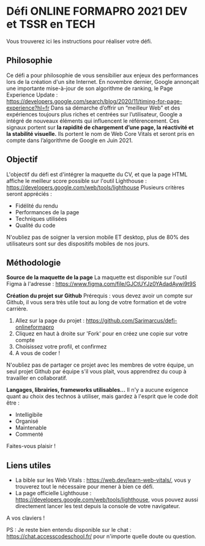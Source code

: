 
# Défi ONLINE FORMAPRO 2021 DEV et TSSR en TECH 
Vous trouverez ici les instructions pour réaliser votre défi.

## Philosophie
Ce défi a pour philosophie de vous sensibilier aux enjeux des performances lors de la création d'un site Internet. 
En novembre dernier, Google annonçait une importante mise-à-jour de son algorithme de ranking, le Page Experience Update : https://developers.google.com/search/blog/2020/11/timing-for-page-experience?hl=fr
Dans sa démarche d’offrir un “meilleur Web” et des expériences toujours plus riches et centrées sur l’utilisateur, Google a intégré de nouveaux éléments qui influencent le référencement. Ces signaux portent sur **la rapidité de chargement d’une page, la réactivité et la stabilité visuelle.**  Ils portent le nom de Web Core Vitals et seront pris en compte dans l’algorithme de Google en Juin 2021.


## Objectif
L'objectif du défi est d'intégrer la maquette du CV, et que la page HTML affiche le meilleur score possible sur l'outil Lighthouse : https://developers.google.com/web/tools/lighthouse
Plusieurs critères seront appréciés : 

 - Fidélité du rendu
 - Performances de la page
 - Techniques utilisées
 - Qualité du code

N'oubliez pas de soigner la version mobile ET desktop, plus de 80% des utilisateurs sont sur des dispositifs mobiles de nos jours.  

## Méthodologie 

**Source de la maquette de la page**
La maquette est disponible sur l'outil Figma à l'adresse : https://www.figma.com/file/GJCtUYJz0YAdadAywi9t9S

**Création du projet sur Github**
Prérequis : vous devez avoir un compte sur Github, il vous sera très utile tout au long de votre formation et de votre carrière. 

 1. Allez sur la page du projet : https://github.com/Sarimarcus/defi-onlineformapro
 2. Cliquez en haut à droite sur 'Fork' pour en créez une copie sur votre compte
 3. Choisissez votre profil, et confirmez
 4. A vous de coder !

N'oubliez pas de partager ce projet avec les membres de votre équipe, un seul projet Github par équipe s'il vous plait, vous apprendrez du coup à travailler en collaboratif.

**Langages, librairies, frameworks utilisables...**
Il n'y a aucune exigence quant au choix des technos à utiliser, mais gardez à l'esprit que le code doit être :

 - Intelligibile 
 - Organisé
 - Maintenable 
 - Commenté

Faites-vous plaisir !

## Liens utiles

 - La bible sur les Web Vitals : https://web.dev/learn-web-vitals/, vous y trouverez tout le nécessaire pour mener à bien ce défi.
 - La page officielle Lighthouse : https://developers.google.com/web/tools/lighthouse, vous pouvez aussi directement lancer les test depuis la console de votre navigateur.

A vos claviers ! 

PS : Je reste bien entendu disponible sur le chat : https://chat.accesscodeschool.fr/ pour n'importe quelle doute ou question.
